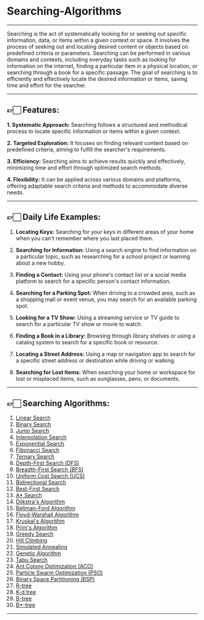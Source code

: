 # Searching-Algorithms
-----

Searching is the act of systematically looking for or seeking out specific information, data, or items within a given context or space. It involves the process of seeking out and locating desired content or objects based on predefined criteria or parameters.
Searching can be performed in various domains and contexts, including everyday tasks such as looking for information on the internet, finding a particular item in a physical location, or searching through a book for a specific passage. The goal of searching is to efficiently and effectively locate the desired information or items, saving time and effort for the searcher.

-----

## 👉🏻 Features:

**1. Systematic Approach:** Searching follows a structured and methodical process to locate specific information or items within a given context.

**2. Targeted Exploration:** It focuses on finding relevant content based on predefined criteria, aiming to fulfill the searcher's requirements.

**3. Efficiency:** Searching aims to achieve results quickly and effectively, minimizing time and effort through optimized search methods.

**4. Flexibility:** It can be applied across various domains and platforms, offering adaptable search criteria and methods to accommodate diverse needs.

-----

## 👉🏻 Daily Life Examples:

1. **Locating Keys:** Searching for your keys in different areas of your home when you can't remember where you last placed them.

2. **Searching for Information:** Using a search engine to find information on a particular topic, such as researching for a school project or learning about a new hobby.

3. **Finding a Contact:** Using your phone's contact list or a social media platform to search for a specific person's contact information.

4. **Searching for a Parking Spot:** When driving to a crowded area, such as a shopping mall or event venue, you may search for an available parking spot.

5. **Looking for a TV Show:** Using a streaming service or TV guide to search for a particular TV show or movie to watch.

6. **Finding a Book in a Library:** Browsing through library shelves or using a catalog system to search for a specific book or resource.

7. **Locating a Street Address:** Using a map or navigation app to search for a specific street address or destination while driving or walking.

8. **Searching for Lost Items:** When searching your home or workspace for lost or misplaced items, such as sunglasses, pens, or documents.

-----

## 👉🏻 Searching Algorithms:

1. [Linear Search]()
2. [Binary Search]()
3. [Jump Search]()
4. [Interpolation Search]()
5. [Exponential Search]()
6. [Fibonacci Search]()
7. [Ternary Search]()
8. [Depth-First Search (DFS)]()
9. [Breadth-First Search (BFS)]()
10. [Uniform Cost Search (UCS)]()
11. [Bidirectional Search]()
12. [Best-First Search]()
13. [A* Search]()
14. [Dijkstra's Algorithm]()
15. [Bellman-Ford Algorithm]()
16. [Floyd-Warshall Algorithm]()
17. [Kruskal's Algorithm]()
18. [Prim's Algorithm]()
19. [Greedy Search]()
20. [Hill Climbing]()
21. [Simulated Annealing]()
22. [Genetic Algorithm]()
23. [Tabu Search]()
24. [Ant Colony Optimization (ACO)]()
25. [Particle Swarm Optimization (PSO)]()
26. [Binary Space Partitioning (BSP)]()
27. [R-tree]()
28. [K-d tree]()
29. [B-tree]()
30. [B*-tree]()

-----